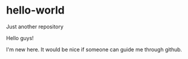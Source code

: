 # hello-world
Just another repository

Hello guys!

I'm new here. It would be nice if someone can guide me through github.


